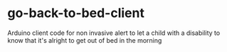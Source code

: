 # go-back-to-bed-client
Arduino client code for non invasive alert to let a child with a disability to know that it's alright to get out of bed in the morning
